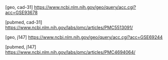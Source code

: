 [geo, cad-31] https://www.ncbi.nlm.nih.gov/geo/query/acc.cgi?acc=GSE93678

[pubmed, cad-31] https://www.ncbi.nlm.nih.gov/labs/pmc/articles/PMC5513091/

[geo, j147] https://www.ncbi.nlm.nih.gov/geo/query/acc.cgi?acc=GSE69244

[pubmed, j147] https://www.ncbi.nlm.nih.gov/labs/pmc/articles/PMC4694064/

